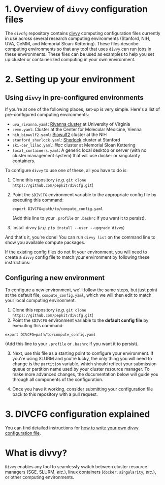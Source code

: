 # 1. Overview of `divvy` configuration files

The `divcfg` repository contains [divvy](http://code.databio.org/divvy/) computing configuration files currently in use across several research computing environments (Stanford, NIH, UVA, CeMM, and Memorial Sloan-Kettering). These files describe computing environments so that any tool that uses `divvy` can run jobs in these environments. These files can be used as examples to help you set up cluster or containerized computing in your own environment.

# 2. Setting up your environment

## Using `divvy` in pre-configured environments

If you're at one of the following places, set-up is very simple. Here's a list of pre-configured computing environments:

   * `uva_rivanna.yaml`: [Rivanna cluster](http://arcs.virginia.edu/rivanna) at University of Virginia
   * `cemm.yaml`: Cluster at the Center for Molecular Medicine, Vienna
   * `nih_biowulf2.yaml`: [Biowulf2](https://hpc.nih.gov/docs/userguide.html) cluster at the NIH
   * `stanford_sherlock.yaml`: [Sherlock](http://sherlock.stanford.edu/mediawiki/index.php/Current_policies) cluster at Stanford
   * `ski-cer_lilac.yaml`: *lilac* cluster at Memorial Sloan Kettering
   * `local_containers.yaml`: A generic local desktop or server (with no cluster management system) that will use docker or singularity containers.

To configure `divvy` to use one of these, all you have to do is:

1. Clone this repository (*e.g.* `git clone https://github.com/pepkit/divcfg.git`)
2. Point the `$DIVCFG` environment variable to the appropriate config file by executing this command:
	```
	export DIVCFG=path/to/compute_config.yaml
	```
 	(Add this line to your `.profile` or `.bashrc` if you want it to persist).

3. Install divvy (*e.g.* `pip install --user --upgrade divvy`)

And that's it, you're done! You can run `divvy list` on the command line to show you available compute packages.

If the existing config files do not fit your environment, you will need to create a `divvy` config file to match your environment by following these instructions:

## Configuring a new environment

To configure a new environment, we'll follow the same steps, but just point at the default file, `compute_config.yaml`, which we will then edit to match your local computing environment.

1. Clone this repository  (*e.g.* `git clone https://github.com/pepkit/divcfg.git`)
2. Point the `$DIVCFG` environment variable to the **default config file** by executing this command:
  ```
  export DIVCFG=path/to/compute_config.yaml
  ```
  (Add this line to your `.profile` or `.bashrc` if you want it to persist).

3. Next, use this file as a starting point to configure your environment. If you're using SLURM and you're lucky, the only thing you will need to change is the `partition` variable, which should reflect your submission queue or partition name used by your cluster resource manager. To make more advanced changes, the documentation below will guide you through all components of the configuration.

4. Once you have it working, consider submitting your configuration file back to this repository with a pull request.


# 3. DIVCFG configuration explained

You can find detailed instructions for [how to write your own divvy configuration file](http://divvy.databio.org/en/latest/configuration/).

# What is divvy?

`Divvy` enables any tool to seamlessly switch between cluster resource managers (SGE, SLURM, *etc.*), linux containers (`docker`, `singularity`, *etc.*), or other computing environments.

